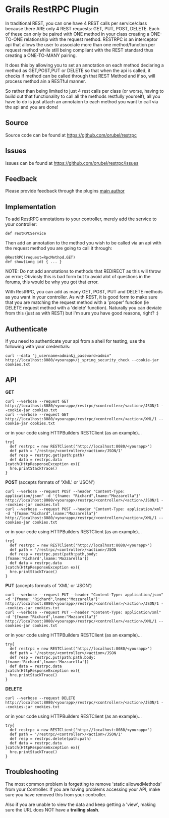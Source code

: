 # Grails RestRPC Plugin

In traditional REST, you can one have 4 REST calls per service/class because there ARE only 4 REST requests: GET, PUT, POST, DELETE. Each of these can only be paired with ONE method in your class creating a ONE-TO-ONE relationship with the request method. RESTRPC is an interceptor api that allows the user to associate more than one method/function per request method while still being compliant with the REST standard thus creating a ONE-TO-MANY pairing.

It does this by allowing you to set an annotation on each method declaring a method as GET,POST,PUT or DELETE so that when the api is called, it checks if method can be called through that REST Method and if so, will process method ain a RESTful manner.

So rather than being limited to just 4 rest calls per class (or worse, having to build out that functionality to call all the methods restfully yourself), all you have to do is just attach an annotaion to each method you want to call via the api and you are done!

## Source

Source code can be found at https://github.com/orubel/restrpc

## Issues

Issues can be found at https://github.com/orubel/restrpc/issues

## Feedback

Please provide feedback through the plugins [main author](https://github.com/orubel)

## Implementation

To add RestRPC annotations to your controller, merely add the service to your controller:
```
def restRPCService
```

Then add an annotation to the method you wish to be called via an api with the request method you are going to call it through:
```
@RestRPC(request=RpcMethod.GET)
def show(Long id) { ... }
```

NOTE: Do not add annotations to methods that REDIRECT as this will throw an error; Obviosly this is bad form but to avoid alot of questions in the forums, this would be why you got that error.


With RestRPC, you can add as many GET, POST, PUT and DELETE methods as you want in your controller. As with REST, it is good form to make sure that you are matching the request method with a 'proper' function (ie DELETE request method with a 'delete' function). Naturally you can deviate from this (just as with REST) but I'm sure you have good reasons, right? :)

## Authenticate
If you need to authenticate your api from a shell for testing, use the following with your credentials:
```
curl --data "j_username=admin&j_password=admin" http://localhost:8080/<yourapp>/j_spring_security_check --cookie-jar cookies.txt
```

## API

**GET**
```
curl --verbose --request GET http://localhost:8080/<yourapp>/restrpc/<controller>/<action>/JSON/1 --cookie-jar cookies.txt
curl --verbose --request GET http://localhost:8080/<yourapp>/restrpc/<controller>/<action>/XML/1 --cookie-jar cookies.txt
```
or in your code using HTTPBuilders RESTClient (as an example)...
```
try{
  def restrpc = new RESTClient('http://localhost:8080/<yourapp>')
  def path = '/restrpc/<controller>/<action>/JSON/1'
  def resp = restrpc.get(path:path)
  def data = restrpc.data
}catch(HttpResponseException ex){
  hre.printStackTrace()
}
```

**POST** (accepts formats of 'XML' or 'JSON')
```
curl --verbose --request POST --header "Content-Type: application/json" -d '{fname: "Richard",lname:"Mozzarella"}' http://localhost:8080/<yourapp>/restrpc/<controller>/<action>/JSON/1 --cookies-jar cookies.txt
curl --verbose --request POST --header "Content-Type: application/xml" -d '{fname:"Richard",lname:"Mozzarella"}' http://localhost:8080/<yourapp>/restrpc/<controller>/<action>/XML/1 --cookies-jar cookies.txt
```
or in your code using HTTPBuilders RESTClient (as an example)...
```
try{
  def restrpc = new RESTClient('http://localhost:8080/<yourapp>')
  def path = '/restrpc/<controller>/<action>/JSON
  def resp = restrpc.post(path:path,body:[fname:'Richard',lname:'Mozzarella'])
  def data = restrpc.data
}catch(HttpResponseException ex){
  hre.printStackTrace()
}
```

**PUT** (accepts formats of 'XML' or 'JSON')
```
curl --verbose --request PUT --header "Content-Type: application/json" -d '{fname: "Richard",lname:"Mozzarella"}' http://localhost:8080/<yourapp>/restrpc/<controller>/<action>/JSON/1 --cookies-jar cookies.txt
curl --verbose --request PUT --header "Content-Type: application/xml" -d '{fname:"Richard",lname:"Mozzarella"}' http://localhost:8080/<yourapp>/restrpc/<controller>/<action>/XML/1 --cookies-jar cookies.txt
```
or in your code using HTTPBuilders RESTClient (as an example)...
```
try{
  def restrpc = new RESTClient('http://localhost:8080/<yourapp>')
  def path = '/restrpc/<controller>/<action>/JSON
  def resp = restrpc.put(path:path,body:[fname:'Richard',lname:'Mozzarella'])
  def data = restrpc.data
}catch(HttpResponseException ex){
  hre.printStackTrace()
}
```
**DELETE**
```
curl --verbose --request DELETE http://localhost:8080/<yourapp>/restrpc/<controller>/<action>/JSON/1 --cookies-jar cookies.txt
```
or in your code using HTTPBuilders RESTClient (as an example)...
```
try{
  def restrpc = new RESTClient('http://localhost:8080/<yourapp>')
  def path = '/restrpc/<controller>/<action>/JSON/1'
  def resp = restrpc.delete(path:path)
  def data = restrpc.data
}catch(HttpResponseException ex){
  hre.printStackTrace()
}
```

## Troubleshooting


The most common problem is forgetting to remove 'static allowedMethods' from your Controller. If you are having problems accessing your API, make sure you have removed this from your controller.

Also if you are unable to view the data and keep getting a 'view', making sure the URL does NOT have a **trailing slash**.


